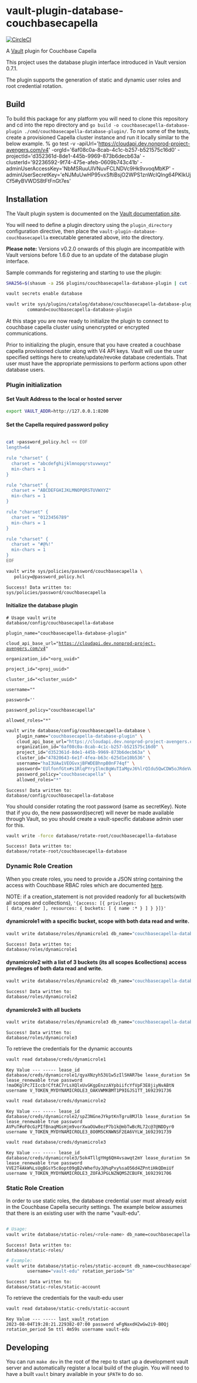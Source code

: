 # vault-plugin-database-couchbasecapella

[![CircleCI](https://circleci.com/gh/hashicorp/vault-plugin-database-couchbase.svg?style=svg)](https://circleci.com/gh/hashicorp/vault-plugin-database-couchbasecapella)

A [Vault](https://www.vaultproject.io) plugin for Couchbase Capella

This project uses the database plugin interface introduced in Vault version 0.7.1.

The plugin supports the generation of static and dynamic user roles and root credential rotation.


## Build

To build this package for any platform you will need to clone this repository and cd into the repo directory and `go build -o couchbasecapella-database-plugin ./cmd/couchbasecapella-database-plugin/`.
To run some of the tests, create a provisioned Capella cluster instance and run it locally similar to the below example.
% go test -v -apiUrl='https://cloudapi.dev.nonprod-project-avengers.com/v4' -orgId='6af08c0a-8cab-4c1c-b257-b521575c16d0' -projectId='d352361d-8de1-445b-9969-873b6decb63a' -clusterId='92236592-9f74-475e-afeb-0609b743c41b' -adminUserAccessKey='NbMSRuuUlVNuvFCLNDVc9Hk9xvoqMbKP' -adminUserSecretKey='eNJMuUwHP95vxSftiBsjO2WPS1znWcIQlng64PKIkUjCf5#yBVWDS8tFtFnGt7es'


## Installation

The Vault plugin system is documented on the [Vault documentation site](https://www.vaultproject.io/docs/internals/plugins.html).

You will need to define a plugin directory using the `plugin_directory` configuration directive, then place the
`vault-plugin-database-couchbasecapella` executable generated above, into the directory.

**Please note:** Versions v0.2.0 onwards of this plugin are incompatible with Vault versions before 1.6.0 due to an update of the database plugin interface.

Sample commands for registering and starting to use the plugin:

```bash
SHA256=$(shasum -a 256 plugins/couchbasecapella-database-plugin | cut -d' ' -f1)

vault secrets enable database

vault write sys/plugins/catalog/database/couchbasecapella-database-plugin sha256=$SHA256 \
        command=couchbasecapella-database-plugin
```

At this stage you are now ready to initialize the plugin to connect to couchbase capella cluster using unencrypted or encrypted communications.

Prior to initializing the plugin, ensure that you have created a couchbase capella provisioned cluster along with V4 API keys. Vault will use the user specified settings here to create/update/revoke database credentials. That user must have the appropriate permissions to perform actions upon other database users.

### Plugin initialization

#### Set Vault Address to the local or hosted server

```bash
export VAULT_ADDR=http://127.0.0.1:8200
```

#### Set the Capella required password policy

```bash

cat >password_policy.hcl << EOF
length=64

rule "charset" {
  charset = "abcdefghijklmnopqrstuvwxyz"
  min-chars = 1
}

rule "charset" {
  charset = "ABCDEFGHIJKLMNOPQRSTUVWXYZ"
  min-chars = 1
}

rule "charset" {
  charset = "0123456789"
  min-chars = 1
}

rule "charset" {
  charset = "#@%!"
  min-chars = 1
}
EOF

vault write sys/policies/password/couchbasecapella \
   policy=@password_policy.hcl
```  

<code>Success! Data written to: sys/policies/password/couchbasecapella</code>

#### Initialize the database plugin 

<code># Usage
vault write database/config/couchbasecapella-database \
    plugin_name="couchbasecapella-database-plugin" \
    cloud_api_base_url="https://cloudapi.dev.nonprod-project-avengers.com/v4" \
    organization_id="<org_uuid>" \
    project_id="<proj_uuid>" \
    cluster_id="<cluster_uuid>" \
    username="<v4-access-api-key>" \
    password='<v4-secret-api-key>' \
    password_policy="couchbasecapella" \
    allowed_roles="*"
</code>

```bash
vault write database/config/couchbasecapella-database \
    plugin_name="couchbasecapella-database-plugin" \
    cloud_api_base_url="https://cloudapi.dev.nonprod-project-avengers.com/v4" \
    organization_id="6af08c0a-8cab-4c1c-b257-b521575c16d0" \
    project_id="d352361d-8de1-445b-9969-873b6decb63a" \
    cluster_id="47820643-6e1f-4fea-b63c-625d1e10b536" \
    username="haI3UAw1VEOGvxjBFWDEBhnpB0nF74qf" \
    password='EUlfonfGtx#s1RlqPYryIlmcBgWuTIaMgvJ6%lrQIdu5QwCDW5oJRdeVwa3qynh7' \
    password_policy="couchbasecapella" \
    allowed_roles="*"
```
<code>Success! Data written to: database/config/couchbasecapella-database</code>

You should consider rotating the root password (same as secretKey). Note that if you do, the new password(secret) will never be made available through Vault, so you should create a vault-specific database admin user for this.

```bash
vault write -force database/rotate-root/couchbasecapella-database
```
<code>Success! Data written to: database/rotate-root/couchbasecapella-database</code>

### Dynamic Role Creation

When you create roles, you need to provide a JSON string containing the access with Couchbase RBAC roles which are documented [here](http://cbc-cp-api.s3-website-us-east-1.amazonaws.com/#tag/databaseCredentials/operation/postDatabaseCredential).

NOTE: if a creation_statement is not provided readonly for all buckets(with all scopes and collections), <code>'{access: [{ privileges: [ data_reader ], resources: { buckets: [ { name :* } ] } }]}'</code>

#### dynamicrole1 with a specific bucket, scope with both data read and write.

```bash
vault write database/roles/dynamicrole1 db_name="couchbasecapella-database" creation_statements='{"access": [ { "privileges": [ "data_reader", "data_writer" ], "resources": { "buckets": [ { "name": "vault-bucket-1", "scopes": [ { "name": "vault-bucket-1-scope-1", "collections": [ "*" ] } ] } ] } } ]}' default_ttl="5m" max_ttl="1h"
```

<code>Success! Data written to: database/roles/dynamicrole1</code>

#### dynamicrole2 with a list of 3 buckets (its all scopes &collections) access previleges of both data read and write.

```bash
vault write database/roles/dynamicrole2 db_name="couchbasecapella-database" creation_statements='{"access": [ { "privileges": [ "data_reader", "data_writer" ], "resources": { "buckets": [ { "name": "db-cred-test-12Qj", "scopes": [ { "name": "*" } ] }, { "name": "db-cred-test-3zRb", "scopes": [ { "name": "*" } ] }, { "name": "db-cred-test-FcAv", "scopes": [ { "name": "*" } ] } ] } } ]}' default_ttl="5m" max_ttl="1h" 
```

<code>Success! Data written to: database/roles/dynamicrole2</code>

#### dynamicrole3 with all buckets
```bash
vault write database/roles/dynamicrole3 db_name="couchbasecapella-database" creation_statements='{"access": [ { "privileges": [ "data_reader" ], "resources": { "buckets": [ { "name": "*" } ] } } ]}' default_ttl="5m" max_ttl="1h"
```

<code>Success! Data written to: database/roles/dynamicrole3</code>


To retrieve the credentials for the dynamic accounts

```bash
vault read database/creds/dynamicrole1
```
<code>Key                Value
    ---                -----
    lease_id           database/creds/dynamicrole1/qyaXNzyh53U1w5zIlSHAR7be
    lease_duration     5m
    lease_renewable    true
    password           !maOKglPc7IIccb!CftAC7rLsXQlxUvGKgpEnzzAYpbiifcYfVpF3E8jiyNvABtN
    username           V_TOKEN_MYDYNAMICROLE3_OAKVWMKBMT1P9IGJS1TT_1692391736
</code>


```bash
vault read database/creds/dynamicrole2
```

<code>Key                Value
        ---                -----
        lease_id           database/creds/dynamicrole2/spZ3NGneJYkptKnTgru8MJlb
        lease_duration     5m
        lease_renewable    true
        password           AVPuT#oF0cGzPIfBnaqMGsHjm9vorXwaOUw8ezP7b1k@mbTwBcRL72c@7@NDDyr0
        username           V_TOKEN_MYDYNAMICROLE3_8O0M5CKNWNSF2EA6VYLW_1692391739
</code>

```bash
vault read database/creds/dynamicrole3
```

<code>Key                Value
        ---                -----
        lease_id           database/creds/dynamicrole3/5ok4TllgYHg6QH4vsawqt2mY
        lease_duration     5m
        lease_renewable    true
        password           VVE2T4AkW%LsUgBGsY5c8opt09gB2vWhefUyJ@%qPxy%saO56d4ZPntiHkQDmiUf
        username           V_TOKEN_MYDYNAMICROLE3_ZOFAJPGLNZNQMSZCBUFK_1692391706
</code>

### Static Role Creation

In order to use static roles, the database credential user must already exist in the Couchbase Capella security settings. The example below assumes that there is an existing user with the name "vault-edu". 


```bash

# Usage: 
vault write database/static-roles/<role-name> db_name=couchbasecapella-database username="<db-cred-user-name>" rotation_period=<secs> 
```

<code>Success! Data written to: database/static-roles/<role-name></code>

```bash
# Example:
vault write database/static-roles/static-account db_name=couchbasecapella-database \
        username="vault-edu" rotation_period="5m"
```

<code>Success! Data written to: database/static-roles/static-account</code>

To retrieve the credentials for the vault-edu user

```bash
vault read database/static-creds/static-account
```

<code>Key                    Value
          ---                    -----
          last_vault_rotation    2023-08-04T19:28:21.229382-07:00
          password               wFgNaxdH2wGw2i9-B0Qj
          rotation_period        5m
          ttl                    4m59s
          username               vault-edu
</code>

## Developing

You can run `make dev` in the root of the repo to start up a development vault server and automatically register a local build of the plugin. You will need to have a built `vault` binary available in your `$PATH` to do so.

